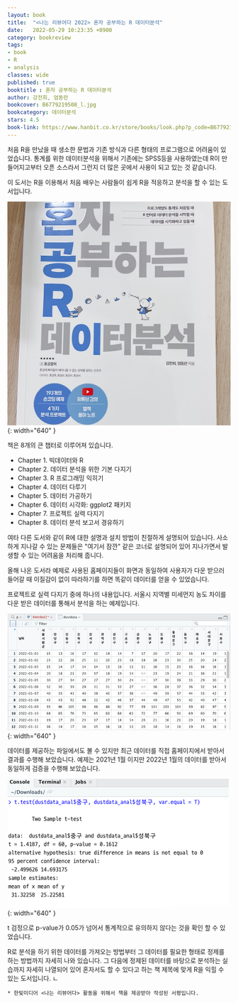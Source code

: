```yaml
---
layout: book
title:  "<나는 리뷰어다 2022> 혼자 공부하는 R 데이터분석"
date:   2022-05-29 10:23:35 +0900
category: bookreview
tags:
- book
- R
- analysis
classes: wide
published: true
booktitle : 혼자 공부하는 R 데이터분석
author: 강전희, 엄동란
bookcover: B6779219508_l.jpg
bookcategory: 데이터분석
stars: 4.5
book-link: https://www.hanbit.co.kr/store/books/look.php?p_code=B6779219508
---
```


처음 R을 만났을 때 생소한 문법과 기존 방식과 다른 형태의 프로그램으로 어려움이 있었습니다.
통계를 위한 데이터분석을 위해서 기존에는 SPSS등을 사용하였는데 R이 만들어지고부터 오픈 소스라서 그런지 더 많은 곳에서 사용이 되고 있는 것 같습니다.

이 도서는 R을 이용해서 처음 배우는 사람들이 쉽게 R을 적응하고 분석을 할 수 있는 도서입니다.


![](/images/reviewer_202205_02.JPG){: width="640" }


책은 8개의 큰 챕터로 이루어져 있습니다. 

- Chapter 1. 빅데이터와 R
- Chapter 2. 데이터 분석을 위한 기본 다지기
- Chapter 3. R 프로그래밍 익히기
- Chapter 4. 데이터 다루기
- Chapter 5. 데이터 가공하기
- Chapter 6. 데이터 시각화: ggplot2 패키지
- Chapter 7. 프로젝트 실력 다지기
- Chapter 8. 데이터 분석 보고서 경유하기

여타 다른 도서와 같이 R에 대한 설명과 설치 방법이 친절하게 설명되어 있습니다.
사소하게 지나갈 수 있는 문제들은 "여기서 잠깐" 같은 코너로 설명되어 있어 지나가면서 발생할 수 있는 어려움을 처리해 줍니다.

올해 나온 도서라 예제로 사용된 홈페이지들이 화면과 동일하여 사용자가 다운 받으러 들어갈 때 이질감이 없이 따라하기를 하면 똑같이 데이터를 얻을 수 있었습니다.

프로젝트로 실력 다지기 중에 하나의 내용입니다. 서울시 지역별 미세먼지 농도 차이를 다운 받은 데이터를 통해서 분석을 하는 예제입니다.

![](/images/reviewer_202205_03.png){: width="640" }

데이터를 제공하는 파일에서도 볼 수 있지만 최근 데이터를 직접 홈페이지에서 받아서 결과를 수행해 보았습니다. 예제는 2021년 1월 이지만 2022년 1월의 데이터를 받아서 동일하게 검증을 수행해 보았습니다.

![](/images/reviewer_202205_04.png){: width="640" }

t 검정으로 p-value가 0.05가 넘어서 통계적으로 유의하지 않다는 것을 확인 할 수 있었습니다.

R로 분석을 하기 위한 데이터를 가져오는 방법부터 그 데이터를 필요한 형태로 정제를 하는 방법까지 자세히 나와 있습니다. 
그 다음에 정제된 데이터를 바탕으로 분석하는 실습까지 자세히 나열되어 있어 혼자서도 할 수 있다고 하는 책 제목에 맞게 R을 익힐 수 있는 도서입니다.
ㄴ

```* 한빛미디어 <나는 리뷰어다> 활동을 위해서 책을 제공받아 작성된 서평입니다.```
